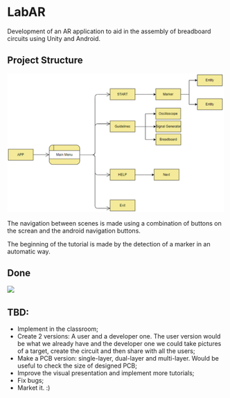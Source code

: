 # LabAR

Development of an AR application to aid in the assembly of breadboard circuits using Unity and Android.

## Project Structure

<img src="https://github.com/RCarapinha/LabAR/blob/master/Images/ProjectStructure.png" width="500">

The navigation between scenes is made using a combination of buttons on the screan and the android navigation buttons.

The beginning of the tutorial is made by the detection of a marker in an automatic way.

## Done

<img src="https://github.com/RCarapinha/LabAR/blob/master/Images/LabAR.gif" width="500">

## TBD:
* Implement in the classroom;
* Create 2 versions: A user and a developer one. The user version would be what we already have and the developer one we could take pictures of a target, create the circuit and then share with all the users;
* Make a PCB version: single-layer, dual-layer and multi-layer. Would be useful to check the size of designed PCB;
* Improve the visual presentation and implement more tutorials;
* Fix bugs;
* Market it. :)
